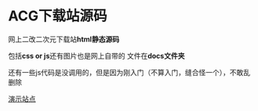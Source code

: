 # ACG下载站源码
网上二改二次元下载站**html静态源码**

包括**css or js**还有图片也是网上自带的 文件在**docs文件夹**

还有一些js代码是没调用的，但是因为刚入门（不算入门，缝合怪一个），不敢乱删除

[演示站点](https://www.baiyu.fun/)